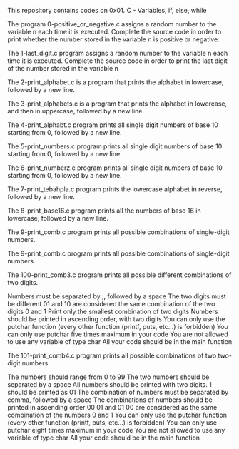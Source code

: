 This repository contains codes on 0x01. C - Variables, if, else, while

The program 0-positive_or_negative.c assigns a random number to the variable n each time it is executed. Complete the source code in order to print whether the number stored in the variable n is positive or negative.

The 1-last_digit.c program assigns a random number to the variable n each time it is executed. Complete the source code in order to print the last digit of the number stored in the variable n

The 2-print_alphabet.c is a program that prints the alphabet in lowercase, followed by a new line.

The 3-print_alphabets.c is a program that prints the alphabet in lowercase, and then in uppercase, followed by a new line.

The 4-print_alphabt.c program prints all single digit numbers of base 10 starting from 0, followed by a new line.

The 5-print_numbers.c program prints all single digit numbers of base 10 starting from 0, followed by a new line.

The 6-print_numberz.c program  prints all single digit numbers of base 10 starting from 0, followed by a new line.

The 7-print_tebahpla.c program prints the lowercase alphabet in reverse, followed by a new line.

The 8-print_base16.c program prints all the numbers of base 16 in lowercase, followed by a new line.

The 9-print_comb.c program prints all possible combinations of single-digit numbers.

The 9-print_comb.c program prints all possible combinations of single-digit numbers.

The 100-print_comb3.c program prints all possible different combinations of two digits.

Numbers must be separated by ,, followed by a space
The two digits must be different
01 and 10 are considered the same combination of the two digits 0 and 1
Print only the smallest combination of two digits
Numbers should be printed in ascending order, with two digits
You can only use the putchar function (every other function (printf, puts, etc…) is forbidden)
You can only use putchar five times maximum in your code
You are not allowed to use any variable of type char
All your code should be in the main function

The 101-print_comb4.c program prints all possible combinations of two two-digit numbers.

The numbers should range from 0 to 99
The two numbers should be separated by a space
All numbers should be printed with two digits. 1 should be printed as 01
The combination of numbers must be separated by comma, followed by a space
The combinations of numbers should be printed in ascending order
00 01 and 01 00 are considered as the same combination of the numbers 0 and 1
You can only use the putchar function (every other function (printf, puts, etc…) is forbidden)
You can only use putchar eight times maximum in your code
You are not allowed to use any variable of type char
All your code should be in the main function


